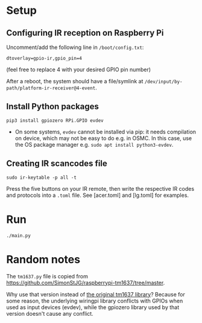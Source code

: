 # Setup

## Configuring IR reception on Raspberry Pi

Uncomment/add the following line in `/boot/config.txt`:

    dtoverlay=gpio-ir,gpio_pin=4

(feel free to replace 4 with your desired GPIO pin number)

After a reboot, the system should have a file/symlink at `/dev/input/by-path/platform-ir-receiver@4-event`.

## Install Python packages

    pip3 install gpiozero RPi.GPIO evdev

* On some systems, `evdev` cannot be installed via pip: it needs compilation on device, which may not be easy to do e.g. in OSMC. In this case, use the OS package manager e.g. `sudo apt install python3-evdev`.

## Creating IR scancodes file

    sudo ir-keytable -p all -t

Press the five buttons on your IR remote, then write the respective IR codes and protocols into a `.toml` file. See [acer.toml] and [lg.toml] for examples.

# Run

    ./main.py

# Random notes

The `tm1637.py` file is copied from https://github.com/SimonStJG/raspberrypi-tm1637/tree/master.

Why use that version instead of [the original tm1637 library](https://pypi.org/project/raspberrypi-tm1637/)? Because for some reason, the underlying wiringpi library conflicts with GPIOs when used as input devices (evdev), while the gpiozero library used by that version doesn't cause any conflict.


